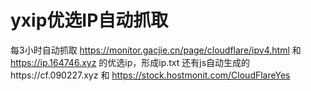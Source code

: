 # yxip优选IP自动抓取

每3小时自动抓取 https://monitor.gacjie.cn/page/cloudflare/ipv4.html 和 https://ip.164746.xyz 的优选ip，形成ip.txt 还有js自动生成的https://cf.090227.xyz 和 https://stock.hostmonit.com/CloudFlareYes
